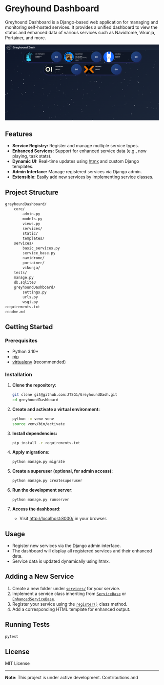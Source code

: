 # Greyhound Dashboard

Greyhound Dashboard is a Django-based web application for managing and monitoring self-hosted services. It provides a unified dashboard to view the status and enhanced data of various services such as Navidrome, Vikunja, Portainer, and more.

![Dashboard Screenshot](images/dashboard.png)

## Features

- **Service Registry:** Register and manage multiple service types.
- **Enhanced Services:** Support for enhanced service data (e.g., now playing, task stats).
- **Dynamic UI:** Real-time updates using [htmx](https://htmx.org/) and custom Django templates.
- **Admin Interface:** Manage registered services via Django admin.
- **Extensible:** Easily add new services by implementing service classes.

## Project Structure

```
greyhoundDashboard/
    core/
        admin.py
        models.py
        views.py
        services/
        static/
        templates/
    services/
        basic_services.py
        service_base.py
        navidrome/
        portainer/
        vikunja/
    tests/
    manage.py
    db.sqlite3
    greyhoundDashboard/
        settings.py
        urls.py
        wsgi.py
requirements.txt
readme.md
```

## Getting Started

### Prerequisites

- Python 3.10+
- [pip](https://pip.pypa.io/en/stable/)
- [virtualenv](https://virtualenv.pypa.io/en/latest/) (recommended)

### Installation

1. **Clone the repository:**
    ```sh
    git clone git@github.com:JTSG1/GreyhoundDash.git
    cd greyhoundDashboard
    ```

2. **Create and activate a virtual environment:**
    ```sh
    python -m venv venv
    source venv/bin/activate
    ```

3. **Install dependencies:**
    ```sh
    pip install -r requirements.txt
    ```

4. **Apply migrations:**
    ```sh
    python manage.py migrate
    ```

5. **Create a superuser (optional, for admin access):**
    ```sh
    python manage.py createsuperuser
    ```

6. **Run the development server:**
    ```sh
    python manage.py runserver
    ```

7. **Access the dashboard:**
    - Visit [http://localhost:8000/](http://localhost:8000/) in your browser.

## Usage

- Register new services via the Django admin interface.
- The dashboard will display all registered services and their enhanced data.
- Service data is updated dynamically using htmx.

## Adding a New Service

1. Create a new folder under [`services/`](greyhoundDashboard/core/services/__init__.py ) for your service.
2. Implement a service class inheriting from [`ServiceBase`](greyhoundDashboard/services/service_base.py ) or [`EnhancedServiceBase`](greyhoundDashboard/services/service_base.py ).
3. Register your service using the [`register()`](venv/lib64/python3.13/site-packages/django/contrib/admin/sites.py ) class method.
4. Add a corresponding HTML template for enhanced output.

## Running Tests

```sh
pytest
```

## License

MIT License

---

**Note:** This project is under active development. Contributions and